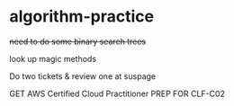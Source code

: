 # algorithm-practice
~~need to do some binary search trees~~

look up magic methods

Do two tickets & review one at suspage

GET
AWS Certified Cloud Practitioner 
PREP FOR CLF-C02
